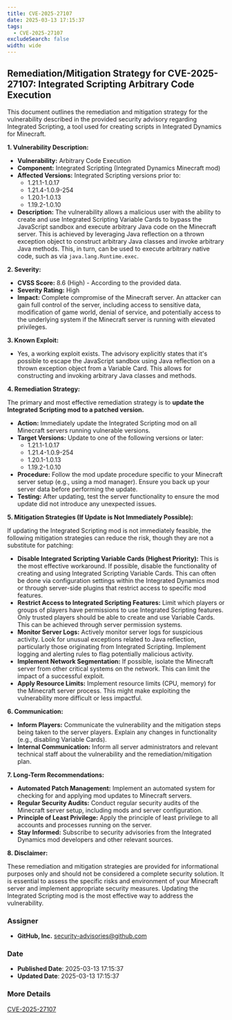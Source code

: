```yaml
---
title: CVE-2025-27107
date: 2025-03-13 17:15:37
tags:
  - CVE-2025-27107
excludeSearch: false
width: wide
---
```


## Remediation/Mitigation Strategy for CVE-2025-27107: Integrated Scripting Arbitrary Code Execution

This document outlines the remediation and mitigation strategy for the vulnerability described in the provided security advisory regarding Integrated Scripting, a tool used for creating scripts in Integrated Dynamics for Minecraft.

**1. Vulnerability Description:**

*   **Vulnerability:** Arbitrary Code Execution
*   **Component:** Integrated Scripting (Integrated Dynamics Minecraft mod)
*   **Affected Versions:** Integrated Scripting versions prior to:
    *   1.21.1-1.0.17
    *   1.21.4-1.0.9-254
    *   1.20.1-1.0.13
    *   1.19.2-1.0.10
*   **Description:**  The vulnerability allows a malicious user with the ability to create and use Integrated Scripting Variable Cards to bypass the JavaScript sandbox and execute arbitrary Java code on the Minecraft server.  This is achieved by leveraging Java reflection on a thrown exception object to construct arbitrary Java classes and invoke arbitrary Java methods.  This, in turn, can be used to execute arbitrary native code, such as via `java.lang.Runtime.exec`.

**2. Severity:**

*   **CVSS Score:** 8.6 (High) - According to the provided data.
*   **Severity Rating:** High
*   **Impact:**  Complete compromise of the Minecraft server. An attacker can gain full control of the server, including access to sensitive data, modification of game world, denial of service, and potentially access to the underlying system if the Minecraft server is running with elevated privileges.

**3. Known Exploit:**

*   Yes, a working exploit exists. The advisory explicitly states that it's possible to escape the JavaScript sandbox using Java reflection on a thrown exception object from a Variable Card. This allows for constructing and invoking arbitrary Java classes and methods.

**4. Remediation Strategy:**

The primary and most effective remediation strategy is to **update the Integrated Scripting mod to a patched version.**

*   **Action:**  Immediately update the Integrated Scripting mod on all Minecraft servers running vulnerable versions.
*   **Target Versions:** Update to one of the following versions or later:
    *   1.21.1-1.0.17
    *   1.21.4-1.0.9-254
    *   1.20.1-1.0.13
    *   1.19.2-1.0.10
*   **Procedure:** Follow the mod update procedure specific to your Minecraft server setup (e.g., using a mod manager).  Ensure you back up your server data before performing the update.
*   **Testing:**  After updating, test the server functionality to ensure the mod update did not introduce any unexpected issues.

**5. Mitigation Strategies (If Update is Not Immediately Possible):**

If updating the Integrated Scripting mod is not immediately feasible, the following mitigation strategies can reduce the risk, though they are not a substitute for patching:

*   **Disable Integrated Scripting Variable Cards (Highest Priority):** This is the most effective workaround. If possible, disable the functionality of creating and using Integrated Scripting Variable Cards. This can often be done via configuration settings within the Integrated Dynamics mod or through server-side plugins that restrict access to specific mod features.
*   **Restrict Access to Integrated Scripting Features:** Limit which players or groups of players have permissions to use Integrated Scripting features.  Only trusted players should be able to create and use Variable Cards. This can be achieved through server permission systems.
*   **Monitor Server Logs:**  Actively monitor server logs for suspicious activity.  Look for unusual exceptions related to Java reflection, particularly those originating from Integrated Scripting.  Implement logging and alerting rules to flag potentially malicious activity.
*   **Implement Network Segmentation:** If possible, isolate the Minecraft server from other critical systems on the network.  This can limit the impact of a successful exploit.
*   **Apply Resource Limits:**  Implement resource limits (CPU, memory) for the Minecraft server process. This might make exploiting the vulnerability more difficult or less impactful.

**6.  Communication:**

*   **Inform Players:**  Communicate the vulnerability and the mitigation steps being taken to the server players.  Explain any changes in functionality (e.g., disabling Variable Cards).
*   **Internal Communication:**  Inform all server administrators and relevant technical staff about the vulnerability and the remediation/mitigation plan.

**7.  Long-Term Recommendations:**

*   **Automated Patch Management:**  Implement an automated system for checking for and applying mod updates to Minecraft servers.
*   **Regular Security Audits:** Conduct regular security audits of the Minecraft server setup, including mods and server configuration.
*   **Principle of Least Privilege:**  Apply the principle of least privilege to all accounts and processes running on the server.
*   **Stay Informed:**  Subscribe to security advisories from the Integrated Dynamics mod developers and other relevant sources.

**8.  Disclaimer:**

These remediation and mitigation strategies are provided for informational purposes only and should not be considered a complete security solution.  It is essential to assess the specific risks and environment of your Minecraft server and implement appropriate security measures.  Updating the Integrated Scripting mod is the most effective way to address the vulnerability.

### Assigner
- **GitHub, Inc.** <security-advisories@github.com>

### Date
- **Published Date**: 2025-03-13 17:15:37
- **Updated Date**: 2025-03-13 17:15:37

### More Details
[CVE-2025-27107](https://www.cvedetails.com/cve/CVE-2025-27107)